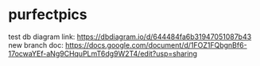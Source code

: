 # purfectpics

test
db diagram link: https://dbdiagram.io/d/644484fa6b31947051087b43
new branch doc: https://docs.google.com/document/d/1FOZ1FQbgnBf6-17ocwaYEf-aNg9CHquPLmT6dg9W2T4/edit?usp=sharing
